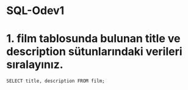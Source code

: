 # SQL-Odev1

# 1. film tablosunda bulunan title ve description sütunlarındaki verileri sıralayınız.

``` 
SELECT title, description FROM film;

```

